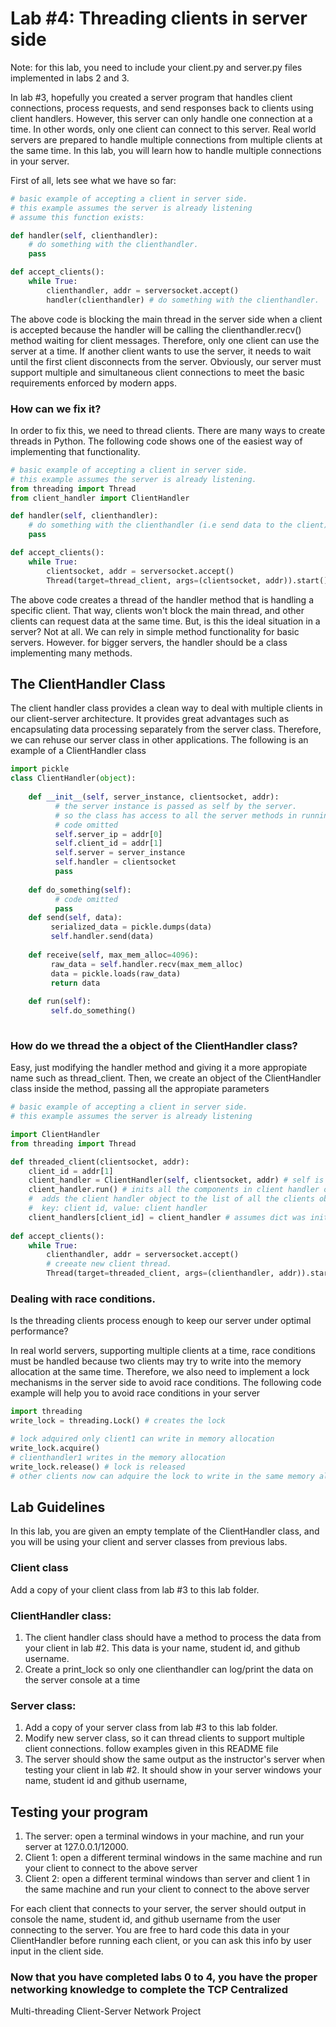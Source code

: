 # Lab #4: Threading clients in server side 

Note: for this lab, you need to include your client.py and server.py files implemented in labs 2 and 3. 

In lab #3, hopefully you created a server program that handles client connections, process requests, and 
send responses back to clients using client handlers. However, this server can only handle one connection
at a time. In other words, only one client can connect to this server. Real world servers are 
prepared to handle multiple connections from multiple clients at the same time. In this lab, you will learn how to 
handle multiple connections in your server. 

First of all, lets see what we have so far: 

```python
# basic example of accepting a client in server side.
# this example assumes the server is already listening
# assume this function exists:

def handler(self, clienthandler):
    # do something with the clienthandler.
    pass

def accept_clients():
    while True:
        clienthandler, addr = serversocket.accept() 
        handler(clienthandler) # do something with the clienthandler. 
```
The above code is blocking the main thread in the server side when a client is accepted because the 
handler will be calling the clienthandler.recv() method waiting for client messages. Therefore, only one 
client can use the server at a time. If another client wants to use the server, it needs to wait until the
first client disconnects from the server. Obviously, our server must support multiple and simultaneous
client connections to meet the basic requirements enforced by modern apps.  

### How can we fix it? 

In order to fix this, we need to thread clients. There are many ways to create threads in Python. The following code 
shows one of the easiest way of implementing that functionality. 

```python
# basic example of accepting a client in server side.
# this example assumes the server is already listening. 
from threading import Thread 
from client_handler import ClientHandler

def handler(self, clienthandler):
    # do something with the clienthandler (i.e send data to the client)
    pass

def accept_clients():
    while True:
        clientsocket, addr = serversocket.accept()
        Thread(target=thread_client, args=(clientsocket, addr)).start() # client thread started   
```

The above code creates a thread of the handler method that is handling a specific client. That way, clients
won't block the main thread, and other clients can request data at the same time. But, is this the ideal 
situation in a server? Not at all. We can rely in simple method functionality for basic servers. However. 
for bigger servers, the handler should be a class implementing many methods. 

## The ClientHandler Class 

The client handler class provides a clean way to deal with multiple clients in our client-server architecture.
It provides great advantages such as encapsulating data processing separately from the server class. Therefore, 
we can rehuse our server class in other applications. The following is an example of a ClientHandler class

```python
import pickle
class ClientHandler(object):
 
    def __init__(self, server_instance, clientsocket, addr):
          # the server instance is passed as self by the server. 
          # so the class has access to all the server methods in running time
          # code omitted
          self.server_ip = addr[0]
          self.client_id = addr[1]
          self.server = server_instance
          self.handler = clientsocket
          pass
   
    def do_something(self):
          # code omitted
          pass
    def send(self, data): 
         serialized_data = pickle.dumps(data)
         self.handler.send(data)
         
    def receive(self, max_mem_alloc=4096):
         raw_data = self.handler.recv(max_mem_alloc)
         data = pickle.loads(raw_data)
         return data
    
    def run(self):
         self.do_something()
         
```

### How do we thread the a object of the ClientHandler class?

Easy, just modifying the handler method and giving it a more appropiate name such as thread_client. Then, we
create an object of the ClientHandler class inside the method, passing all the appropiate parameters 

```python
# basic example of accepting a client in server side.
# this example assumes the server is already listening

import ClientHandler 
from threading import Thread

def threaded_client(clientsocket, addr):
    client_id = addr[1]
    client_handler = ClientHandler(self, clientsocket, addr) # self is the server instance
    client_handler.run() # inits all the components in client handler object
    #  adds the client handler object to the list of all the clients objects created by this server. 
    #  key: client id, value: client handler
    client_handlers[client_id] = client_handler # assumes dict was initialized in class constructor
   
def accept_clients():
    while True:
        clienthandler, addr = serversocket.accept() 
        # creeate new client thread. 
        Thread(target=threaded_client, args=(clienthandler, addr)).start() 
```

### Dealing with race conditions. 

Is the threading clients process enough to keep our server under optimal performance? 

In real world servers, supporting multiple clients at a time, race conditions must be handled because two clients
may try to write into the memory allocation at the same time. Therefore, we also need to implement a lock mechanisms in 
the server side to avoid race conditions. The following code example will help you to avoid race conditions in 
your server

```python
import threading
write_lock = threading.Lock() # creates the lock

# lock adquired only client1 can write in memory allocation
write_lock.acquire() 
# clienthandler1 writes in the memory allocation
write_lock.release() # lock is released
# other clients now can adquire the lock to write in the same memory allocation. 
```

## Lab Guidelines 

In this lab, you are given an empty template of the ClientHandler class, and you will be using your client
and server classes from previous labs.

### Client class
Add a copy of your client class from lab #3 to this lab folder.

### ClientHandler class: 
1. The client handler class should have a method to process the data from your client in lab #2. This data is
your name, student id, and github username.
2. Create a print_lock so only one clienthandler can log/print the data on the server console at a time

### Server class: 
1. Add a copy of your server class from lab #3 to this lab folder.
2. Modify new server class, so it can thread clients to support multiple client connections. follow examples given 
in this README file
2. The server should show the same output as the instructor's server when testing your client in lab #2. 
It should show in your server windows your name, student id and github username, 

## Testing your program

1. The server: open a terminal windows in your machine, and run your server at 127.0.0.1/12000. 
2. Client 1: open a different terminal windows in the same machine and run your client to connect to the
above server 
3. Client 2: open a different terminal windows than server and client 1 in the same machine and run your client to connect to the
above server 

For each client that connects to your server, the server should output in console the name, student id, and 
github username from the user connecting to the server. You are free to hard code this data in your
ClientHandler before running each client, or you can ask this info by user input in the client side. 

### Now that you have completed labs 0 to 4, you have the proper networking knowledge to complete the TCP Centralized 
Multi-threading Client-Server Network Project








